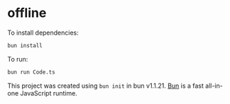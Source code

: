 # offline

To install dependencies:

```bash
bun install
```

To run:

```bash
bun run Code.ts
```

This project was created using `bun init` in bun v1.1.21. [Bun](https://bun.sh) is a fast all-in-one JavaScript runtime.
